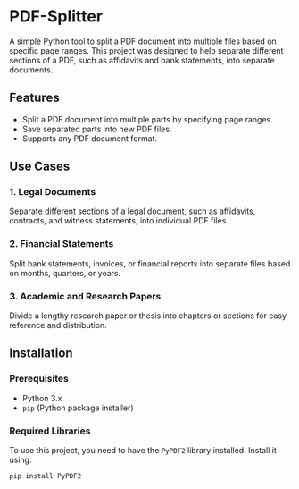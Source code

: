 # PDF-Splitter
A simple Python tool to split a PDF document into multiple files based on specific page ranges. This project was designed to help separate different sections of a PDF, such as affidavits and bank statements, into separate documents.

## Features

- Split a PDF document into multiple parts by specifying page ranges.
- Save separated parts into new PDF files.
- Supports any PDF document format.

## Use Cases

### 1. Legal Documents
Separate different sections of a legal document, such as affidavits, contracts, and witness statements, into individual PDF files.

### 2. Financial Statements
Split bank statements, invoices, or financial reports into separate files based on months, quarters, or years.

### 3. Academic and Research Papers
Divide a lengthy research paper or thesis into chapters or sections for easy reference and distribution.

## Installation

### Prerequisites

- Python 3.x
- `pip` (Python package installer)

### Required Libraries

To use this project, you need to have the `PyPDF2` library installed. Install it using:

```bash
pip install PyPDF2
